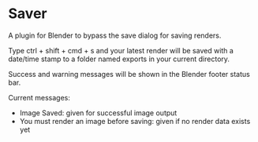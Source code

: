 # Saver
A plugin for Blender to bypass the save dialog for saving renders.

Type ctrl + shift + cmd + s and your latest render will be saved with a date/time stamp to a folder named exports in your current directory.

Success and warning messages will be shown in the Blender footer status bar.

Current messages:
* Image Saved: given for successful image output
* You must render an image before saving: given if no render data exists yet